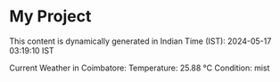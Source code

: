 # My Project

This content is dynamically generated in Indian Time (IST): 2024-05-17 03:19:10 IST


Current Weather in Coimbatore:
Temperature: 25.88 °C
Condition: mist
